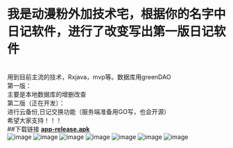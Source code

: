 # 我是动漫粉外加技术宅，根据你的名字中日记软件，进行了改变写出第一版日记软件
</br>用到目前主流的技术，Rxjava，mvp等。数据库用greenDAO
</br>第一版：
      </br>     主要是本地数据库的增删改查
</br>第二版（正在开发）：
      </br>     进行云备份,日记交换功能（服务端准备用GO写，也会开源）
   </br>希望大家支持！！！
</br>
##下载链接  <a href="https://github.com/quiet-wuxiao/YourDay/blob/master/app/app-release.apk?raw=true"><strong>app-release.apk</strong></a>
</br>
![image](https://github.com/quiet-wuxiao/YourDay/blob/master/preview/YouDay_1.jpg)
![image](https://github.com/quiet-wuxiao/YourDay/blob/master/preview/YouDay_2.jpg)
![image](https://github.com/quiet-wuxiao/YourDay/blob/master/preview/YouDay_3.jpg)
![image](https://github.com/quiet-wuxiao/YourDay/blob/master/preview/YouDay_4.jpg)
![image](https://github.com/quiet-wuxiao/YourDay/blob/master/preview/YouDay_5.jpg)
![image](https://github.com/quiet-wuxiao/YourDay/blob/master/preview/YouDay_6.jpg)
![image](https://github.com/quiet-wuxiao/YourDay/blob/master/preview/YouDay_7.jpg)
